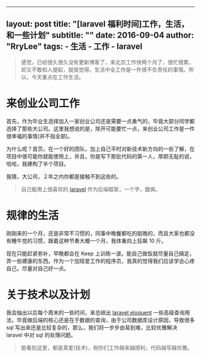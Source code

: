 ----
layout: post
title: "[laravel 福利时间]工作，生活，和一些计划"
subtitle:   ""
date:   2016-09-04
author: "RryLee"
tags:
    - 生活
    - 工作
    - laravel
---

> 感觉，已经很久很久没有更新博客了，来北京工作快两个月了，很忙很累，却又不敢和人提起，就我觉得，生活中全工作是一件很不负责任的事情。所以，今天重点在工作生活。

# 来创业公司工作

首先，作为毕业生选择加入一家创业公司还是需要一点勇气的，毕竟大部分同学都选择了那些大公司。这里我想说的是，除开可能要忙一点，来创业公司工作是一件很幸福的事情(并不指全部)。

为什么呢？首页，在一个好的团队，加上自己平时对新技术新方向的一些了解，在项目中很可能你就能使用上，并且，你是写下那批代码的第一人，厚颜无耻的说，哈哈，我建构了半个项目。

我猜，大公司，２年之内你都是接触不到这些的。

> 自己能用上很喜欢的 [laravel](laravel.com) 作为后端框架，一个字，酸爽。

# 规律的生活

刚刚来的一个月，还是非常不习惯的，同事中晚餐都吃的挺晚的，而且大家也都没有睡午觉的习惯，跟着这种节奏大概一个月，我体重向上狂飙 10 斤。

现在只能赶紧弥补，早晚都会在 Keep 上训练一波。能自己做饭就尽量自己搞定，弄一些建康的东西。作为一个加班爱工作的程序员，我真的觉得我们应该学会心疼自己。尽量对自己好一点。

# 关于技术以及计划

我会抽出以后每个周末的一些时间，来总结出 [laravel eloquent](https://github.com/illuminate/database) 一些高级查询用法。毕竟做后端的核心还是在于数据的查询，由于公司数据库设计原因，导致很多 sql 写出来还是比较复杂的，那么，我们将一步步由易到难，比较优雅解决 laravel 中对 sql 的处理问题。

> 能看到这里，都是真爱(技术)，祝你们工作越来越顺利，代码越写越优雅。

